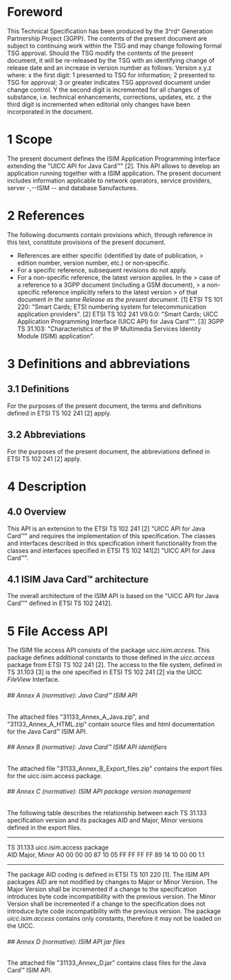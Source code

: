 # Foreword
This Technical Specification has been produced by the 3^rd^ Generation
Partnership Project (3GPP).
The contents of the present document are subject to continuing work within the
TSG and may change following formal TSG approval. Should the TSG modify the
contents of the present document, it will be re-released by the TSG with an
identifying change of release date and an increase in version number as
follows:
Version x.y.z
where:
x the first digit:
1 presented to TSG for information;
2 presented to TSG for approval;
3 or greater indicates TSG approved document under change control.
Y the second digit is incremented for all changes of substance, i.e. technical
enhancements, corrections, updates, etc.
z the third digit is incremented when editorial only changes have been
incorporated in the document.
# 1 Scope
The present document defines the ISIM Application Programming Interface
extending the \"UICC API for Java Card™\" [2].
This API allows to develop an application running together with a ISIM
application.
The present document includes information applicable to network operators,
service providers, server -,--ISIM -- and database 5anufactures.
# 2 References
The following documents contain provisions which, through reference in this
text, constitute provisions of the present document.
  * References are either specific (identified by date of publication, > edition number, version number, etc.) or non‑specific.
  * For a specific reference, subsequent revisions do not apply.
  * For a non-specific reference, the latest version applies. In the > case of a reference to a 3GPP document (including a GSM document), > a non-specific reference implicitly refers to the latest version > of that document _in the same Release as the present document_.
[1] ETSI TS 101 220: \"Smart Cards; ETSI numbering system for
telecommunication application providers\".
[2] ETSI TS 102 241 V9.0.0: \"Smart Cards; UICC Application Programming
Interface (UICC API) for Java Card™\".
[3] 3GPP TS 31.103: \"Characteristics of the IP Multimedia Services Identity
Module (ISIM) application\".
# 3 Definitions and abbreviations
## 3.1 Definitions
For the purposes of the present document, the terms and definitions defined in
ETSI TS 102 241 [2] apply.
## 3.2 Abbreviations
For the purposes of the present document, the abbreviations defined in ETSI TS
102 241 [2] apply.
# 4 Description
## 4.0 Overview
This API is an extension to the ETSI TS 102 241 [2] \"UICC API for Java
Card™\" and requires the implementation of this specification.
The classes and interfaces described in this specification inherit
functionality from the classes and interfaces specified in ETSI TS 102 141[2]
\"UICC API for Java Card™\".
## 4.1 ISIM Java Card™ architecture
The overall architecture of the ISIM API is based on the \"UICC API for Java
Card™\" defined in ETSI TS 102 2412].
# 5 File Access API
The ISIM file access API consists of the package _uicc.isim.access_. This
package defines additional constants to those defined in the _uicc.access_
package from ETSI TS 102 241 [2]. The access to the file system, defined in TS
31.103 [3] is the one specified in ETSI TS 102 241 [2] via the UICC _FileView_
Interface.
###### ## Annex A (normative): Java Card™ ISIM API
The attached files \"31133_Annex_A_Java.zip\", and \"31133_Annex_A_HTML.zip\"
contain source files and html documentation for the Java Card™ ISIM API.
###### ## Annex B (normative): Java Card™ ISIM API identifiers
The attached file \"31133_Annex_B_Export_files.zip\" contains the export files
for the uicc.isim.access package.
###### ## Annex C (normative): ISIM API package version management
The following table describes the relationship between each TS 31.133
specification version and its packages AID and Major, Minor versions defined
in the export files.
* * *
TS 31.133 uicc.isim.access package  
AID Major, Minor A0 00 00 00 87 10 05 FF FF FF FF 89 14 10 00 00 1.1
* * *
The package AID coding is defined in ETSI TS 101 220 [1]. The ISIM API
packages AID are not modified by changes to Major or Minor Version.
The Major Version shall be incremented if a change to the specification
introduces byte code incompatibility with the previous version.
The Minor Version shall be incremented if a change to the specification does
not introduce byte code incompatibility with the previous version.
The package _uicc.isim.access_ contains only constants, therefore it may not
be loaded on the UICC.
###### ## Annex D (normative): ISIM API jar files
The attached file \"31133_Annex_D.jar\" contains class files for the Java
Card™ ISIM API.
#
